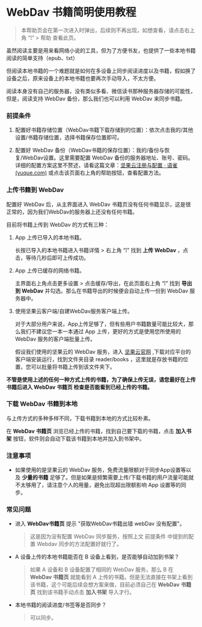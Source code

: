 # WebDav 书籍简明使用教程

> 本帮助页会在第一次进入时弹出，后续则不再出现，如想查看，请点击右上角 “**⁝**” > 帮助 查看此页。

虽然阅读主要是用来看网络小说的工具，但为了方便书友，也提供了一些本地书籍阅读的简单支持（epub、txt）

但阅读本地书籍的一个难题就是如何在多设备上同步阅读进度以及书籍，假如换了设备之后，原来设备上的本地书籍也要再次手动导入，不太方便。

阅读本身没有自己的服务器，没有类似多看、微信读书那种服务器存储的可能性，但是，阅读支持 WebDav 备份，那么我们也可以利用 WebDav 来同步书籍。

### 前提条件
1. 配置好书籍存储位置（WebDav书籍下载存储到的位置）：依次点击我的/其他设置/书籍存储位置，选择书籍保存位置即可。

2. 配置好 WebDav 备份（WebDav书籍的保存位置）：我的/备份与恢复/WebDav设置。这里需要配置 WebDav 备份的服务器地址、账号、密码。详细的配置方案这里不赘述，请看这篇文章：[坚果云注册与配置 · 语雀 (yuque.com)](https://www.yuque.com/reader/wiki/fkx510) 或点击该页面右上角的帮助按钮，查看配置方法。

### 上传书籍到 WebDav

配置好 WebDav 后，从主界面进入 WebDav 书籍页没有任何书籍显示，这是很正常的，因为我们WebDav的服务器上还没有任何书籍。

目前将书籍上传到 WebDav 的方式有三种：

1. App 上传已导入的本地书籍。

   长按已导入的本地书籍进入书籍详情 > 右上角 “**⁝**” 找到 **上传 WebDav** ，点击，等待几秒后即可上传成功。

2. App 上传已缓存的网络书籍。

   主界面右上角点击更多设置 > 点击缓存/导出，在此页面右上角 “**⁝**” 找到 **导出到 WebDav** 并勾选。那么在书籍导出的时候便会自动上传一份到 WebDav 服务器中。

3. 使用坚果云客户端/自建WebDav服务客户端上传。

   对于大部分用户来说，App上传足够了，但有些用户书籍数量可能比较大，那么我们不建议您一本一本通过 App 上传，更好的方式是使用您所使用的 WebDav 服务的客户端批量上传。

   假设我们使用的坚果云的 WebDav 服务，进入 [坚果云官网](https://www.jianguoyun.com/d/home#/) ,下载对应平台的客户端安装运行，找到文件夹目录 reader/books ，这里就是存放书籍的位置，您可以批量将书籍上传到该文件夹下。

**不管是使用上述的任何一种方式上传的书籍，为了确保上传无误，请您最好在上传书籍后进入 WebDav 书籍页 检查是否能看到已经上传的书籍。**

### 下载 WebDav 书籍到本地

与上传方式的多种多样不同，下载书籍到本地的方式比较朴素。

在 **WebDav 书籍页** 浏览已经上传的书籍，找到自己要下载的书籍，点击 **加入书架** 按钮，软件则会自动下载该书籍到本地并加入到书架中。

### 注意事项

- 如果使用的是坚果云的 WebDav 服务，免费流量限额对于同步App设置等以及 **少量的书籍** 足够了。但是如果是频繁需要上传/下载书籍的用户流量可能就不太够用了，请注意个人的用量，避免出现超出限额影响 App 设置等的同步。

### 常见问题

- 进入 **WebDav书籍页** 提示 "获取WebDav书籍出错 webDav 没有配置"。

  > 这是因为没有配置 WebDav 同步服务，按照上文 前提条件 中提到的配置 Webdav 同步的方法配置好就行了。

- A 设备上传的本地书籍能否在 B 设备上看到，是否能够自动加到书架？

  > 如果 A 设备和 B 设备配置了相同的 WebDav 服务，那么 B 在 **WebDav 书籍页** 就能看到 A 上传的书籍。但是无法直接在书架上看到该书籍，这个可能后续会想方案来做，目前必须自己在 **WebDav 书籍页** 找到该书籍手动点击 **加入书架** 导入才行。

- 本地书籍的阅读进度/书签等是否同步？

  > 可以同步。